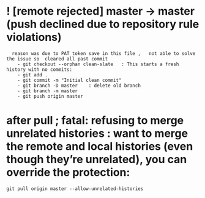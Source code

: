 # ! [remote rejected] master -> master (push declined due to repository rule violations)
      reason was due to PAT token save in this file ,   not able to solve  the issue so  cleared all past commit
        - git checkout --orphan clean-slate   : This starts a fresh history with no commits:
        - git add .
        - git commit -m "Initial clean commit"
        - git branch -D master    : delete old branch
        - git branch -m master
        - git push origin master

# after pull ; fatal: refusing to merge unrelated histories : want to merge the remote and local histories (even though they’re unrelated), you can override the protection:
    git pull origin master --allow-unrelated-histories


